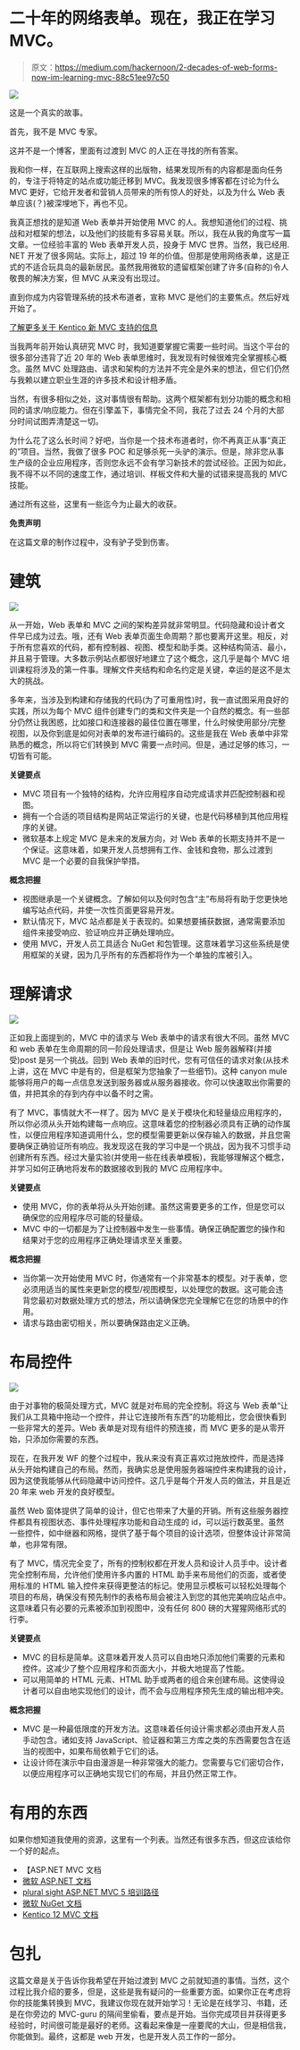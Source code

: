 # 二十年的网络表单。现在，我正在学习 MVC。

> 原文：<https://medium.com/hackernoon/2-decades-of-web-forms-now-im-learning-mvc-88c51ee97c50>

![](img/11a25b8351652c62ab4947b21739fc47.png)

这是一个真实的故事。

首先，我不是 MVC 专家。

这并不是一个博客，里面有过渡到 MVC 的人正在寻找的所有答案。

我和你一样，在互联网上搜索这样的出版物，结果发现所有的内容都是面向任务的，专注于将特定的站点或功能迁移到 MVC。我发现很多博客都在讨论为什么 MVC 更好，它给开发者和营销人员带来的所有惊人的好处，以及为什么 Web 表单应该(？)被深埋地下，再也不见。

我真正想找的是知道 Web 表单并开始使用 MVC 的人。我想知道他们的过程、挑战和对框架的想法，以及他们的技能有多容易关联。所以，我在从我的角度写一篇文章。一位经验丰富的 Web 表单开发人员，投身于 MVC 世界。当然，我已经用. NET 开发了很多网站。实际上，超过 19 年的价值。但那是使用网络表单，这是正式的不适合玩具岛的最新居民。虽然我用微软的遗留框架创建了许多(自称的)令人敬畏的解决方案，但 MVC 从来没有出现过。

直到你成为内容管理系统的技术布道者，宣称 MVC 是他们的主要焦点。然后好戏开始了。

[了解更多关于 Kentico 新 MVC 支持的信息](https://www.kentico.com/product/mvc-transition-guide)

当我两年前开始认真研究 MVC 时，我知道要掌握它需要一些时间。当这个平台的很多部分违背了近 20 年的 Web 表单思维时，我发现有时候很难完全掌握核心概念。虽然 MVC 处理路由、请求和架构的方法并不完全是外来的想法，但它们仍然与我赖以建立职业生涯的许多技术和设计相矛盾。

当然，有很多相似之处，这对事情很有帮助。这两个框架都有划分功能的概念和相同的请求/响应能力。但在引擎盖下，事情完全不同，我花了过去 24 个月的大部分时间试图弄清楚这一切。

为什么花了这么长时间？好吧，当你是一个技术布道者时，你不再真正从事“真正的”项目。当然，我做了很多 POC 和足够杀死一头驴的演示。但是，除非您从事生产级的企业应用程序，否则您永远不会有学习新技术的尝试经验。正因为如此，我不得不以不同的速度工作，通过培训、样板文件和大量的试错来提高我的 MVC 技能。

通过所有这些，这里有一些迄今为止最大的收获。

**免责声明**

在这篇文章的制作过程中，没有驴子受到伤害。

# **建筑**

![](img/fcdca8004643482b51fd6057fe32723c.png)

从一开始，Web 表单和 MVC 之间的架构差异就非常明显。代码隐藏和设计者文件早已成为过去。哦，还有 Web 表单页面生命周期？那也要离开这里。相反，对于所有您喜欢的代码，都有控制器、视图、模型和助手类。这种结构简洁、最小，并且易于管理。大多数示例站点都很好地建立了这个概念，这几乎是每个 MVC 培训课程将涉及的第一件事。理解文件夹结构和命名约定是关键，幸运的是这不是太大的挑战。

多年来，当涉及到构建和存储我的代码(为了可重用性)时，我一直试图采用良好的实践，所以为每个 MVC 组件创建专门的类和文件夹是一个自然的概念。有一些部分仍然让我困惑，比如接口和连接器的最佳位置在哪里，什么时候使用部分/完整视图，以及你到底是如何对表单的发布进行编码的。这些是我在 Web 表单中非常熟悉的概念，所以将它们转换到 MVC 需要一点时间。但是，通过足够的练习，一切皆有可能。

**关键要点**

*   MVC 项目有一个独特的结构，允许应用程序自动完成请求并匹配控制器和视图。
*   拥有一个合适的项目结构是网站正常运行的关键，也是代码移植到其他应用程序的关键。
*   微软基本上规定 MVC 是未来的发展方向，对 Web 表单的长期支持并不是一个保证。这意味着，如果开发人员想拥有工作、金钱和食物，那么过渡到 MVC 是一个必要的自我保护举措。

**概念把握**

*   视图继承是一个关键概念。了解如何以及何时包含“主”布局将有助于您更快地编写站点代码，并使一次性页面更容易开发。
*   默认情况下，MVC 站点都是关于表现的。如果想要捕获数据，通常需要添加组件来接受响应、验证响应并正确处理响应。
*   使用 MVC，开发人员工具适合 NuGet 和包管理。这意味着学习这些系统是使用框架的关键，因为几乎所有的东西都将作为一个单独的库被引入。

# 理解请求

![](img/c2532ad9238adb96df09dfcd7da6ad41.png)

正如我上面提到的，MVC 中的请求与 Web 表单中的请求有很大不同。虽然 MVC 和 web 表单在生命周期的同一阶段处理请求，但是让 Web 服务器解释(并接受)post 是另一个挑战。回到 Web 表单的旧时代，您有可信任的请求对象(从技术上讲，这在 MVC 中是有的，但是框架为您抽象了一些细节)。这种 canyon mule 能够将用户的每一点信息发送到服务器或从服务器接收。你可以快速取出你需要的值，并把其余的存到内存中以备不时之需。

有了 MVC，事情就大不一样了。因为 MVC 是关于模块化和轻量级应用程序的，所以你必须从头开始构建每一点响应。这意味着您的控制器必须具有正确的动作属性，以便应用程序知道调用什么，您的模型需要更新以保存输入的数据，并且您需要确保正确验证所有响应。我发现这在我的学习中是一个挑战，因为我不习惯手动创建所有东西。经过大量实验(并使用一些在线表单模板)，我能够理解这个概念，并学习如何正确地将发布的数据接收到我的 MVC 应用程序中。

**关键要点**

*   使用 MVC，你的表单将从头开始创建。虽然这需要更多的工作，但是您可以确保您的应用程序尽可能的轻量级。
*   MVC 中的一切都是为了让控制器中发生一些事情。确保正确配置您的操作和结果对于您的应用程序正确处理请求至关重要。

**概念把握**

*   当你第一次开始使用 MVC 时，你通常有一个非常基本的模型。对于表单，您必须用适当的属性来更新您的模型/视图模型，以处理您的数据。这可能会违背您最初对数据处理方式的想法，所以请确保您完全理解它在您的场景中的作用。
*   请求与路由密切相关，所以要确保路由定义正确。

# 布局控件

![](img/23dcbf8434b21ee48ba24c6e422f1f97.png)

由于对事物的极简处理方式，MVC 就是对布局的完全控制。将这与 Web 表单“让我们从工具箱中拖动一个控件，并让它连接所有东西”的功能相比，您会很快看到一些非常大的差异。Web 表单是对现有组件的预连接，而 MVC 更多的是从零开始，只添加你需要的东西。

现在，在我开发 WF 的整个过程中，我从来没有真正喜欢过拖放控件，而是选择从头开始构建自己的布局。然而，我确实总是使用服务器端控件来构建我的设计，因为这使我能够从代码隐藏中访问控件。这几乎是每个开发人员的做法，并且是近 20 年来 web 开发的良好模型。

虽然 Web 窗体提供了简单的设计，但它也带来了大量的开销。所有这些服务器控件都具有视图状态、事件处理程序功能和自动生成的 id，可以运行数英里。虽然一些控件，如中继器和网格，提供了基于每个项目的设计选项，但整体设计非常简单，也非常有限。

有了 MVC，情况完全变了，所有的控制权都在开发人员和设计人员手中。设计者完全控制布局，允许他们使用许多内置的 HTML 助手来布局他们的页面，或者使用标准的 HTML 输入控件来获得更整洁的标记。使用显示模板可以轻松处理每个项目的布局，确保没有预先制作的表格布局会被注入到您的其他完美响应站点中。这意味着只有必要的元素被添加到视图中，没有任何 800 磅的大猩猩网络形式的行李。

**关键要点**

*   MVC 的目标是简单。这意味着开发人员可以自由地只添加他们需要的元素和控件。这减少了整个应用程序和页面大小，并极大地提高了性能。
*   可以用简单的 HTML 元素、HTML 助手或两者的组合来创建布局。这使得设计者可以自由地实现他们的设计，而不会与应用程序预先生成的输出相冲突。

**概念把握**

*   MVC 是一种最低限度的开发方法。这意味着任何设计需求都必须由开发人员手动包含。诸如支持 JavaScript、验证器和第三方库之类的东西需要包含在适当的视图中，如果布局依赖于它们的话。
*   让设计师在演示中自由漫游是一种非常强大的能力。您需要与它们密切合作，以便应用程序可以正确地实现它们的布局，并且仍然正常工作。

# 有用的东西

如果你想知道我使用的资源，这里有一个列表。当然还有很多东西，但这应该给你一个好的起点。

*   【ASP.NET MVC 文档
*   [微软 ASP.NET 文档](https://docs.microsoft.com/en-us/aspnet/#pivot=aspnet)
*   [plural sight ASP.NET MVC 5 培训路径](https://www.pluralsight.com/paths/mvc5)
*   [微软 NuGet 文档](https://docs.microsoft.com/en-us/nuget/)
*   [Kentico 12 MVC 文档](https://docs.kentico.com/k12/developing-websites/mvc-development-overview)

# 包扎

这篇文章是关于告诉你我希望在开始过渡到 MVC 之前就知道的事情。当然，这个过程比我介绍的要多，但是，这些是我有疑问的一些重要方面。如果你正在考虑将你的技能集转换到 MVC，我建议你现在就开始学习！无论是在线学习、书籍，还是在你旁边的 MVC-guru 的隔间里偷看，要点是开始。当你完成项目并获得更多经验时，时间很可能是最好的老师。这看起来像是一座要爬的大山，但是相信我，你能做到。最终，这都是 web 开发，也是开发人员工作的一部分。
